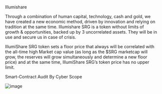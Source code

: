 Illumishare

Through a combination of human capital, technology, cash and gold, we have created a new economic method, driven by innovation and relying on tradition at the same time. Illumishare SRG is a token without limits of growth &amp; opportunities, backed up by 3 uncorrelated assets. They will be in use and secure us in case of crisis.  

IllumiShare SRG token sets a floor price that always will be correlated with the all-time high Market cap value (as long as the $SRG marketcap will grow, the reserves will grow simultaneously and determine a new floor price) and at the same time, IllumiShare SRG’s token price has no upper limit.

Smart-Contract Audit By
Cyber Scope 


![image](https://user-images.githubusercontent.com/98988595/190665867-a885cfcd-2d41-4a40-9c1d-b289ec6662c8.png)
